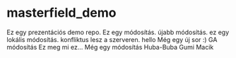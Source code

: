 # masterfield_demo
Ez egy prezentációs demo repo.
Ez egy módosítás.
újabb módosítás.
ez egy lokális módosítás.
konfliktus lesz a szerveren.
hello
Még egy új sor :)
GA módosítás
Ez meg mi ez... Még egy módosítás
Huba-Buba Gumi Macik
